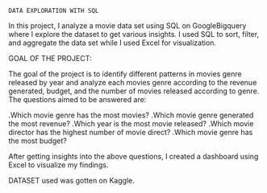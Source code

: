     DATA EXPLORATION WITH SQL

In this project, I analyze a movie data set using SQL on GoogleBigquery where I explore the dataset to get various insights. I used SQL to sort, filter, and aggregate the data set while I used Excel for visualization.

GOAL OF THE PROJECT:

The goal of the project is to identify different patterns in movies genre released by year and analyze each movies genre according to the revenue generated, budget, and the number of movies released according to genre. The questions aimed to be answered are:

.Which movie genre has the most movies?
.Which movie genre generated the most revenue?
.Which year is the most movie released?
.Which movie director has the highest number of movie direct?
.Which movie genre has the most budget?

 After getting insights into the above questions, I created a dashboard using Excel to visualize my findings.

DATASET used was gotten on Kaggle.

